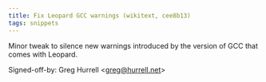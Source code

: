```yaml
---
title: Fix Leopard GCC warnings (wikitext, cee8b13)
tags: snippets
---
```


Minor tweak to silence new warnings introduced by the version of GCC that comes with Leopard.

Signed-off-by: Greg Hurrell &lt;greg@hurrell.net&gt;
